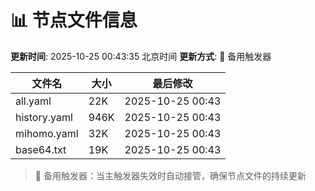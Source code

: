 # 📊 节点文件信息

**更新时间**: 2025-10-25 00:43:35 北京时间
**更新方式**: 🔄 备用触发器

| 文件名 | 大小 | 最后修改 |
|--------|------|----------|
| all.yaml | 22K | 2025-10-25 00:43 |
| history.yaml | 946K | 2025-10-25 00:43 |
| mihomo.yaml | 32K | 2025-10-25 00:43 |
| base64.txt | 19K | 2025-10-25 00:43 |

> 🔄 备用触发器：当主触发器失效时自动接管，确保节点文件的持续更新
